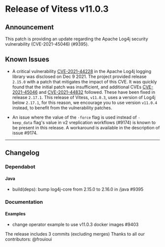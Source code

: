 # Release of Vitess v11.0.3
## Announcement

This patch is providing an update regarding the Apache Log4j security vulnerability (CVE-2021-45046) (#9395).

## Known Issues

- A critical vulnerability [CVE-2021-44228](https://cve.mitre.org/cgi-bin/cvename.cgi?name=CVE-2021-44228) in the Apache Log4j logging library was disclosed on Dec 9 2021.
  The project provided release `2.15.0` with a patch that mitigates the impact of this CVE. It was quickly found that the initial patch was insufficient, and additional CVEs
  [CVE-2021-45046](https://cve.mitre.org/cgi-bin/cvename.cgi?name=CVE-2021-45046) and [CVE-2021-44832](https://cve.mitre.org/cgi-bin/cvename.cgi?name=CVE-2021-44832) followed.
  These have been fixed in release `2.17.1`. This release of Vitess, `v11.0.3`, uses a version of Log4j below `2.17.1`, for this reason, we encourage you to use version `v11.0.4` instead, to benefit from the vulnerability patches.

- An issue where the value of the `-force` flag is used instead of `-keep_data` flag's value in v2 vreplication workflows (#9174) is known to be present in this release. A workaround is available in the description of issue #9174.

------------
## Changelog

### Dependabot
#### Java
* build(deps): bump log4j-core from 2.15.0 to 2.16.0 in /java #9395
### Documentation
#### Examples
* change operator example to use v11.0.3 docker images #9403


The release includes 3 commits (excluding merges)
Thanks to all our contributors: @frouioui